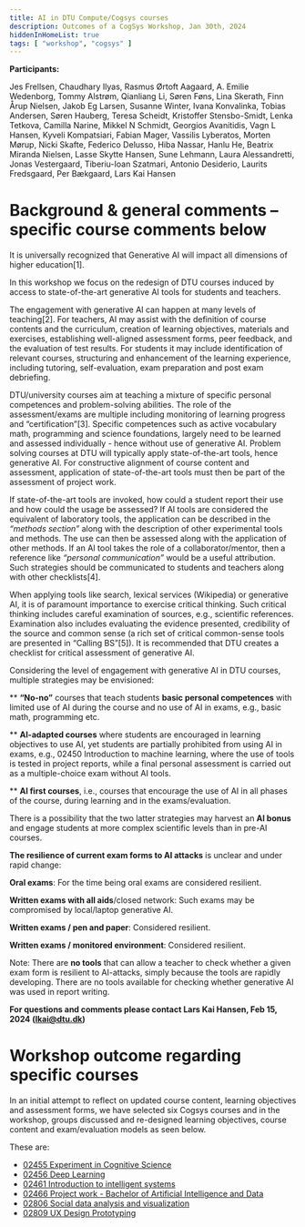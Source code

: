 ```yaml
---
title: AI in DTU Compute/Cogsys courses  
description: Outcomes of a CogSys Workshop, Jan 30th, 2024 
hiddenInHomeList: true
tags: [ "workshop", "cogsys" ]
---
```


**Participants:**

Jes Frellsen, Chaudhary Ilyas, Rasmus Ørtoft Aagaard, A. Emilie
Wedenborg, Tommy Alstrøm, Qianliang Li, Søren Føns, Lina Skerath, Finn
Årup Nielsen, Jakob Eg Larsen, Susanne Winter, Ivana Konvalinka, Tobias
Andersen, Søren Hauberg, Teresa Scheidt, Kristoffer Stensbo-Smidt, Lenka
Tetkova, Camilla Narine, Mikkel N Schmidt, Georgios Avanitidis, Vagn L
Hansen, Kyveli Kompatsiari, Fabian Mager, Vassilis Lyberatos, Morten
Mørup, Nicki Skafte, Federico Delusso, Hiba Nassar, Hanlu He, Beatrix
Miranda Nielsen, Lasse Skytte Hansen, Sune Lehmann, Laura Alessandretti,
Jonas Vestergaard, Tiberiu-Ioan Szatmari, Antonio Desiderio, Laurits
Fredsgaard, Per Bækgaard, Lars Kai Hansen

# Background & general comments – specific course comments below

It is universally recognized that Generative AI will impact all
dimensions of higher education[1].

In this workshop we focus on the redesign of DTU courses induced by
access to state-of-the-art generative AI tools for students and
teachers.

The engagement with generative AI can happen at many levels of
teaching[2]. For teachers, AI may assist with the definition of course
contents and the curriculum, creation of learning objectives, materials
and exercises, establishing well-aligned assessment forms, peer
feedback, and the evaluation of test results. For students it may
include identification of relevant courses, structuring and enhancement
of the learning experience, including tutoring, self-evaluation, exam
preparation and post exam debriefing.

DTU/university courses aim at teaching a mixture of specific personal
competences and problem-solving abilities. The role of the
assessment/exams are multiple including monitoring of learning progress
and “certification”[3]. Specific competences such as active vocabulary
math, programming and science foundations, largely need to be learned
and assessed individually - hence without use of generative AI. Problem
solving courses at DTU will typically apply state-of-the-art tools,
hence generative AI. For constructive alignment of course content and
assessment, application of state-of-the-art tools must then be part of
the assessment of project work.

If state-of-the-art tools are invoked, how could a student report their
use and how could the usage be assessed? If AI tools are considered the
equivalent of laboratory tools, the application can be described in the
*“methods section”* along with the description of other experimental
tools and methods. The use can then be assessed along with the
application of other methods. If an AI tool takes the role of a
collaborator/mentor, then a reference like *“personal communication”*
would be a useful attribution. Such strategies should be communicated to
students and teachers along with other checklists[4].

When applying tools like search, lexical services (Wikipedia) or
generative AI, it is of paramount importance to exercise critical
thinking. Such critical thinking includes careful examination of
sources, e.g., scientific references. Examination also includes
evaluating the evidence presented, credibility of the source and common
sense (a rich set of critical common-sense tools are presented in
“Calling BS”[5]). It is recommended that DTU creates a checklist for
critical assessment of generative AI.

Considering the level of engagement with generative AI in DTU courses,
multiple strategies may be envisioned:

** **“No-no”** courses that teach students **basic personal competences**
with limited use of AI during the course and no use of AI in exams,
e.g., basic math, programming etc.

** **AI-adapted courses** where students are encouraged in learning
objectives to use AI, yet students are partially prohibited from using
AI in exams, e.g., 02450 Introduction to machine learning, where the use
of tools is tested in project reports, while a final personal assessment
is carried out as a multiple-choice exam without AI tools.

** **AI first courses**, i.e., courses that encourage the use of AI in all
phases of the course, during learning and in the exams/evaluation.

There is a possibility that the two latter strategies may harvest an
**AI bonus** and engage students at more complex scientific levels than
in pre-AI courses.

**The resilience of current exam forms to AI attacks** is unclear and
under rapid change:

**Oral exams**: For the time being oral exams are considered resilient.

**Written exams with all aids**/closed network: Such exams may be
compromised by local/laptop generative AI.

**Written exams / pen and paper**: Considered resilient.

**Written exams / monitored environment**: Considered resilient.

Note: There are **no tools** that can allow a teacher to check whether a
given exam form is resilient to AI-attacks, simply because the tools are
rapidly developing. There are no tools available for checking whether
generative AI was used in report writing.

**For questions and comments please contact Lars Kai Hansen, Feb 15,
2024 (lkai@dtu.dk)**

# Workshop outcome regarding specific courses

In an initial attempt to reflect on updated course content, learning
objectives and assessment forms, we have selected six Cogsys courses and
in the workshop, groups discussed and re-designed learning objectives,
course content and exam/evaluation models as seen below.

These are:

* [02455 Experiment in Cognitive Science](/inspiration/02455)
* [02456 Deep Learning](/inspiration/02456)
* [02461 Introduction to intelligent systems](/inspiration/02461)
* [02466 Project work - Bachelor of Artificial Intelligence and Data](/inspiration/02466)
* [02806 Social data analysis and visualization](/inspiration/02806)
* [02809 UX Design Prototyping](/inspiration/02809)
